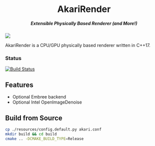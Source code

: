 <h1 align="center">AkariRender</h1>
<h5 align="center">Extensible Physically Based Renderer (and More!)</h5>

![](gallery/final-bdpt.png)

AkariRender is a CPU/GPU physically based renderer written in C++17.
### Status
[![Build Status](https://travis-ci.org/shiinamiyuki/AkariRender.svg?branch=master)](https://travis-ci.org/shiinamiyuki/AkariRender)

## Features
 - Optional Embree backend
 - Optional Intel OpenImageDenoise

## Build from Source
```bash
cp ./resources/config.default.py akari.conf
mkdir build && cd build
cmake .. -DCMAKE_BUILD_TYPE=Release
```


